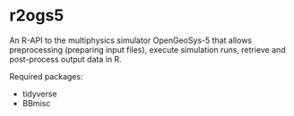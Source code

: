 # r2ogs5

An R-API to the multiphysics simulator OpenGeoSys-5 that allows preprocessing (preparing input files), execute simulation runs, retrieve and post-process output data in R. 

Required packages:

* tidyverse
* BBmisc